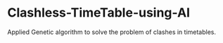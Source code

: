 # Clashless-TimeTable-using-AI
Applied Genetic algorithm to solve the problem of clashes in timetables.
